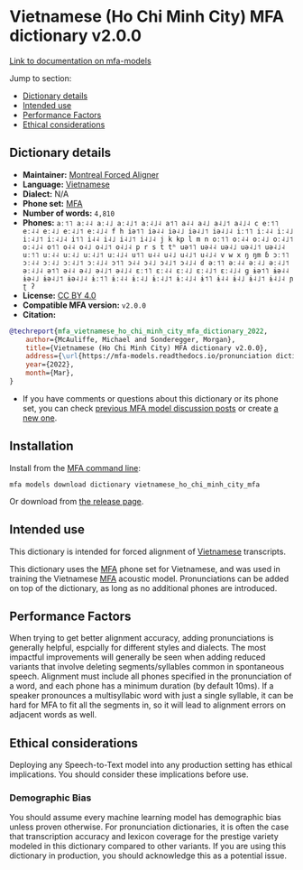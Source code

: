 
# Vietnamese (Ho Chi Minh City) MFA dictionary v2.0.0

[Link to documentation on mfa-models](https://mfa-models.readthedocs.io/en/main/dictionary/vietnamese_ho_chi_minh_city_mfa.html)

Jump to section:

- [Dictionary details](#dictionary-details)
- [Intended use](#intended-use)
- [Performance Factors](#performance-factors)
- [Ethical considerations](#ethical-considerations)

## Dictionary details

- **Maintainer:** [Montreal Forced Aligner](https://montreal-forced-aligner.readthedocs.io/)
- **Language:** [Vietnamese](https://en.wikipedia.org/wiki/Vietnamese_language)
- **Dialect:** N/A
- **Phone set:** [MFA](https://mfa-models.readthedocs.io/en/refactor/mfa_phone_set.html#vietnamese)
- **Number of words:** `4,810`
- **Phones:** `aː˦˥ aː˨˨ aː˨˩ aː˨˩˦ aː˨˩˨ a˦˥ a˨˨ a˨˩ a˨˩˦ a˨˩˨ c eː˦˥ eː˨˨ eː˨˩ eː˨˩˦ eː˨˩˨ f h iə˦˥ iə˨˨ iə˨˩ iə˨˩˦ iə˨˩˨ iː˦˥ iː˨˨ iː˨˩ iː˨˩˦ iː˨˩˨ i˦˥ i˨˨ i˨˩ i˨˩˦ i˨˩˨ j k kp l m n oː˦˥ oː˨˨ oː˨˩ oː˨˩˦ oː˨˩˨ o˦˥ o˨˨ o˨˩ o˨˩˦ o˨˩˨ p r s t tʰ uə˦˥ uə˨˨ uə˨˩ uə˨˩˦ uə˨˩˨ uː˦˥ uː˨˨ uː˨˩ uː˨˩˦ uː˨˩˨ u˦˥ u˨˨ u˨˩ u˨˩˦ u˨˩˨ v w x ŋ ŋm ɓ ɔː˦˥ ɔː˨˨ ɔː˨˩ ɔː˨˩˦ ɔː˨˩˨ ɔ˦˥ ɔ˨˨ ɔ˨˩ ɔ˨˩˦ ɔ˨˩˨ ɗ əː˦˥ əː˨˨ əː˨˩ əː˨˩˦ əː˨˩˨ ə˦˥ ə˨˨ ə˨˩ ə˨˩˦ ə˨˩˨ ɛː˦˥ ɛː˨˨ ɛː˨˩ ɛː˨˩˦ ɛː˨˩˨ ɡ ɨə˦˥ ɨə˨˨ ɨə˨˩ ɨə˨˩˦ ɨə˨˩˨ ɨː˦˥ ɨː˨˨ ɨː˨˩ ɨː˨˩˦ ɨː˨˩˨ ɨ˦˥ ɨ˨˨ ɨ˨˩ ɨ˨˩˦ ɨ˨˩˨ ɲ ʈ ʔ`
- **License:** [CC BY 4.0](https://github.com/MontrealCorpusTools/mfa-models/tree/main/dictionary/vietnamese/ho_chi_minh_city_mfa/v2.0.0/LICENSE)
- **Compatible MFA version:** `v2.0.0`
- **Citation:**

```bibtex
@techreport{mfa_vietnamese_ho_chi_minh_city_mfa_dictionary_2022,
	author={McAuliffe, Michael and Sonderegger, Morgan},
	title={Vietnamese (Ho Chi Minh City) MFA dictionary v2.0.0},
	address={\url{https://mfa-models.readthedocs.io/pronunciation dictionary/Vietnamese/Vietnamese (Ho Chi Minh City) MFA dictionary v2_0_0.html}},
	year={2022},
	month={Mar},
}
```

- If you have comments or questions about this dictionary or its phone set, you can check [previous MFA model discussion posts](https://github.com/MontrealCorpusTools/mfa-models/discussions?discussions_q=Vietnamese+Ho+Chi+Minh+City+MFA+dictionary+v2.0.0) or create [a new one](https://github.com/MontrealCorpusTools/mfa-models/discussions/new).

## Installation

Install from the [MFA command line](https://montreal-forced-aligner.readthedocs.io/en/latest/user_guide/models/index.html):

```
mfa models download dictionary vietnamese_ho_chi_minh_city_mfa
```

Or download from [the release page](https://github.com/MontrealCorpusTools/mfa-models/releases/tag/dictionary-vietnamese_ho_chi_minh_city_mfa-v2.0.0).

## Intended use

This dictionary is intended for forced alignment of [Vietnamese](https://en.wikipedia.org/wiki/Vietnamese_language) transcripts.

This dictionary uses the [MFA](https://mfa-models.readthedocs.io/en/refactor/mfa_phone_set.html#vietnamese) phone set for Vietnamese, and was used in training the Vietnamese [MFA](https://mfa-models.readthedocs.io/en/refactor/mfa_phone_set.html#vietnamese) acoustic model. Pronunciations can be added on top of the dictionary, as long as no additional phones are introduced.

## Performance Factors

When trying to get better alignment accuracy, adding pronunciations is generally helpful, espcially for different styles and dialects. The most impactful improvements will generally be seen when adding reduced variants that involve deleting segments/syllables common in spontaneous speech.  Alignment must include all phones specified in the pronunciation of a word, and each phone has a minimum duration (by default 10ms). If a speaker pronounces a multisyllabic word with just a single syllable, it can be hard for MFA to fit all the segments in, so it will lead to alignment errors on adjacent words as well.

## Ethical considerations

Deploying any Speech-to-Text model into any production setting has ethical implications. You should consider these implications before use.

### Demographic Bias

You should assume every machine learning model has demographic bias unless proven otherwise. For pronunciation dictionaries, it is often the case that transcription accuracy and lexicon coverage for the prestige variety modeled in this dictionary compared to other variants. If you are using this dictionary in production, you should acknowledge this as a potential issue.
